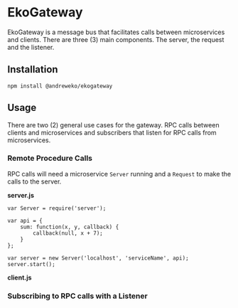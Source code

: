 # EkoGateway

EkoGateway is a message bus that facilitates calls between microservices and clients. There are three (3) main components. The server, the request and the listener.

## Installation

	npm install @andreweko/ekogateway
	
## Usage

There are two (2) general use cases for the gateway. RPC calls between clients and microservices and subscribers that listen for RPC calls from microservices.

### Remote Procedure Calls

RPC calls will need a microservice `Server` running and a `Request` to make the calls to the server.

**server.js**

	var Server = require('server');
	
	var api = {
		sum: function(x, y, callback) {
			callback(null, x + 7);
		}
	};
	
	var server = new Server('localhost', 'serviceName', api);
	server.start();

**client.js**


### Subscribing to RPC calls with a Listener